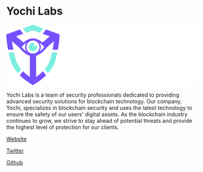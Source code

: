 # Yochi Labs
![YOCHI](./logo.png)


Yochi Labs is a team of security professionals dedicated to providing advanced security solutions for blockchain technology. Our company, Yochi, specializes in blockchain security and uses the latest technology to ensure the safety of our users' digital assets. As the blockchain industry continues to grow, we strive to stay ahead of potential threats and provide the highest level of protection for our clients.


[Website](https://www.yochi.ai)

[Twitter](https://twitter.com/YochiLabs)

[Github](https://github.com/Yochi-Labs)
